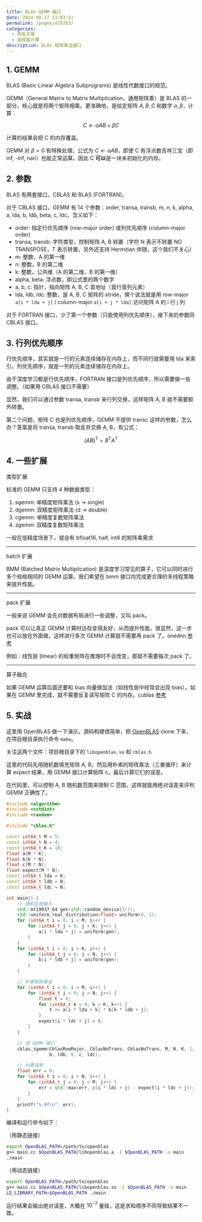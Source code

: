 ```yaml
---
title: BLAS GEMM 接口
date: 2024-08-17 21:03:51
permalink: /pages/d787b3/
categories:
  - 所有文章
  - 高性能计算
description: BLAS 矩阵乘法接口
---
```


## 1. GEMM

BLAS (Basic Linear Algebra Subprograms) 是线性代数接口的规范。

GEMM（General Matrix to Matrix Multiplication，通用矩阵乘）是 BLAS 的一部分，核心就是将两个矩阵相乘。更准确地，是给定矩阵 $A, B, C$ 和数字 $\alpha, \beta$，计算：

$$C \leftarrow \alpha A B + \beta C$$

计算的结果会把 C 的内存覆盖。

GEMM 对 $\beta=0$ 有特殊处理，公式为 $C \leftarrow \alpha A B$，即使 C 有浮点数吉祥三宝（即 inf, -inf, nan）也能正常运算。因此 C **可以**是一块未初始化的内存。

## 2. 参数

BLAS 有两套接口，CBLAS 和 BLAS (FORTRAN)。

对于 CBLAS 接口，GEMM 有 14 个参数：order, transa, transb, m, n, k, alpha, a, lda, b, ldb, beta, c, ldc，含义如下：

- order: 指定行优先顺序 (row-major order) 或列优先顺序 (column-major order)
- transa, transb: 字符类型，控制矩阵 A, B 转置（字符 N 表示不转置 NO TRANSPOSE，T 表示转置，另外还支持 Hermitian 伴随，这个我们不关心）
- m: 整数，A 的第一维
- n: 整数，B 的第二维
- k: 整数，公共维（A 的第二维、B 的第一维）
- alpha, beta: 浮点数，即公式里的两个数字
- a, b, c: 指针，指向矩阵 A, B, C 首地址（首行首列元素）
- lda, ldb, ldc: 整数，是 A, B, C 矩阵的 stride，换个说法就是用 row-major `a[i * lda + j]` / column-major `a[i + j * lda]` 访问矩阵 A 的 i 行 j 列

对于 FORTRAN 接口，少了第一个参数（只能使用列优先顺序），接下来的参数同 CBLAS 接口。

## 3. 行列优先顺序

行优先顺序，其实就是一行的元素连续储存在内存上，而不同行就需要用 lda 来索引。列优先顺序，就是一列的元素连续储存在内存上。

由于深度学习都是行优先顺序，FORTRAN 接口是列优先顺序，所以需要做一些调整。（如果用 CBLAS 接口不需要）

显然，我们可以通过参数 transa, transb 来行列交换，这样矩阵 A, B 就不需要额外转置。

第二个问题，矩阵 C 也是列优先顺序，GEMM 不提供 transc 这样的参数，怎么办？答案是将 transa, transb 取反并交换 A, B，有公式：

$$\displaystyle \left(AB\right)^{\mathrm {T} }=B^{\mathrm {T} }A^{\mathrm {T} }$$

## 4. 一些扩展

类型扩展

标准的 GEMM 只支持 4 种数据类型：

1. sgemm: 单精度矩阵乘法 (s -> single)
2. dgemm: 双精度矩阵乘法 (d -> double)
3. cgemm: 单精度复数矩阵乘法
4. zgemm: 双精度复数矩阵乘法

一般在低精度场景下，就会有 bfloat16, half, int8 的矩阵乘需求

***

batch 扩展

BMM (Batched Matrix Multiplication) 是深度学习常见的算子，它可以同时进行多个规格相同的 GEMM 运算。我们希望在 bmm 接口内完成更合理的多线程策略来提升性能。

***

pack 扩展

一般来说 GEMM 会先对数据布局进行一些调整，又叫 pack。

pack 可以让真正 GEMM 计算时访存变得友好，从而提升性能。很显然，这一步也可以放在外面做，这样进行多次 GEMM 计算就不需要再 pack 了。onednn [参考](https://www.intel.com/content/www/us/en/developer/articles/technical/introducing-the-new-packed-apis-for-gemm.html)

例如：线性层 (linear) 的权重矩阵在推理时不会改变，那就不需要每次 pack 了。

***

算子融合

如果 GEMM 运算后面还要和 bias 向量做加法（如线性层中经常会出现 bias）。如果在 GEMM 里完成，就不需要反复读写矩阵 C 的内存。cublas [参考](https://docs.nvidia.com/cuda/cublas/#cublasltepilogue-t)

## 5. 实战

这里用 OpenBLAS 做一下演示。源码构建很简单，把 [OpenBLAS](https://github.com/OpenMathLib/OpenBLAS) clone 下来，在项目根目录执行命令 `make`。

关注这两个文件：项目根目录下的 `libopenblas.so` 和 `cblas.h`

这里的代码先用随机数填充矩阵 A, B，然后用朴素的矩阵乘法（三重循环）来计算 expect 结果，用 GEMM 接口计算矩阵 c，最后计算它们的误差。

在代码里，可以控制 A, B 随机数范围来限制 C 范围，这样就能用绝对误差来评判 GEMM 正确性了。

```cpp
#include <algorithm>
#include <cstdint>
#include <random>

#include "cblas.h"

const int64_t M = 5;
const int64_t N = 4;
const int64_t K = 10;
float a[M * K];
float b[K * N];
float c[M * N];
float expect[M * N];
const int64_t lda = K;
const int64_t ldb = N;
const int64_t ldc = N;

int main() {
    // 随机生成输入
    std::mt19937_64 gen(std::random_device{}());
    std::uniform_real_distribution<float> uniform(0, 1);
    for (int64_t i = 0; i < M; i++) {
        for (int64_t j = 0; j < K; j++) {
            a[i * lda + j] = uniform(gen);
        }
    }
    for (int64_t i = 0; i < K; i++) {
        for (int64_t j = 0; j < N; j++) {
            b[i * ldb + j] = uniform(gen);
        }
    }

    // 朴素矩阵乘法
    for (int64_t i = 0; i < M; i++) {
        for (int64_t j = 0; j < N; j++) {
            float t = 0;
            for (int64_t k = 0; k < K; k++) {
                t += a[i * lda + k] * b[k * ldb + j];
            }
            expect[i * ldc + j] = t;
        }
    }

    // 调 GEMM 接口
    cblas_sgemm(CblasRowMajor, CblasNoTrans, CblasNoTrans, M, N, K, 1, a, lda,
                b, ldb, 0, c, ldc);

    // 计算误差
    float err = 0;
    for (int64_t i = 0; i < N; i++) {
        for (int64_t j = 0; j < M; j++) {
            err = std::max(err, c[i * ldc + j] - expect[i * ldc + j]);
        }
    }
    printf("%.9f\n", err);
}
```

编译和运行命令如下：

（用静态链接）

```sh
export OpenBLAS_PATH=/path/to/openblas
g++ main.cc $OpenBLAS_PATH/libopenblas.a -I $OpenBLAS_PATH -o main
./main
```

（用动态链接）

```sh
export OpenBLAS_PATH=/path/to/openblas
g++ main.cc $OpenBLAS_PATH/libopenblas.so -I $OpenBLAS_PATH -o main
LD_LIBRARY_PATH=$OpenBLAS_PATH ./main
```

运行结果会输出绝对误差，大概在 $10^{-7}$ 量级，这是求和顺序不同导致结果不一致。
